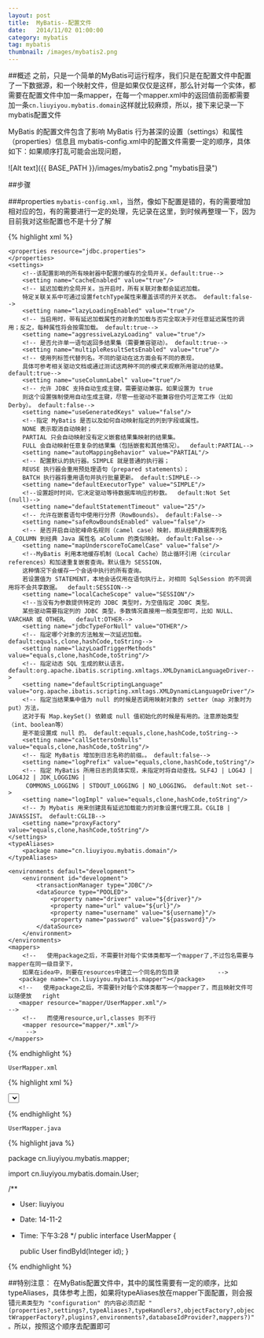 ```yaml
---
layout: post
title:  MyBatis--配置文件
date:   2014/11/02 01:00:00 
category: mybatis
tag: mybatis
thumbnail: /images/mybatis2.png
---
```


##概述
之前，只是一个简单的MyBatis可运行程序，我们只是在配置文件中配置了一下数据源，和一个映射文件，但是如果仅仅是这样，那么针对每一个实体，都需要在配置文件中加一条mapper，在每一个mapper.xml中的返回值前面都需要加一条```cn.liuyiyou.mybatis.domain```这样就比较麻烦，所以，接下来记录一下mybatis配置文件

MyBatis 的配置文件包含了影响 MyBatis 行为甚深的设置（settings）和属性（properties）信息且
mybatis-config.xml中的配置文件需要一定的顺序，具体如下：如果顺序打乱可能会出现问题，


![Alt text]({{ BASE_PATH }}/images/mybatis2.png "mybatis目录")

##步骤

###properties
```mybatis-config.xml```，当然，像如下配置是错的，有的需要增加相对应的包，有的需要进行一定的处理，先记录在这里，到时候再整理一下，因为目前我对这些配置也不是十分了解

{% highlight xml %}


 <?xml version="1.0" encoding="UTF-8" ?>
 <!DOCTYPE configuration
        PUBLIC "-//mybatis.org//DTD Config 3.0//EN"
        "http://mybatis.org/dtd/mybatis-3-config.dtd">
 <configuration>

    <properties resource="jdbc.properties">
    </properties>
    <settings>
        <!--该配置影响的所有映射器中配置的缓存的全局开关。default:true-->
        <setting name="cacheEnabled" value="true"/>
        <!-- 延迟加载的全局开关。当开启时，所有关联对象都会延迟加载。
        特定关联关系中可通过设置fetchType属性来覆盖该项的开关状态。 default:false-->
        <setting name="lazyLoadingEnabled" value="true"/>
        <!-- 当启用时，带有延迟加载属性的对象的加载与否完全取决于对任意延迟属性的调用；反之，每种属性将会按需加载。 default:true-->
        <setting name="aggressiveLazyLoading" value="true"/>
        <!-- 是否允许单一语句返回多结果集（需要兼容驱动）。 default:true-->
        <setting name="multipleResultSetsEnabled" value="true"/>
        <!-- 使用列标签代替列名。不同的驱动在这方面会有不同的表现，
        具体可参考相关驱动文档或通过测试这两种不同的模式来观察所用驱动的结果。 default:true-->
        <setting name="useColumnLabel" value="true"/>
        <!-- 允许 JDBC 支持自动生成主键，需要驱动兼容。如果设置为 true
        则这个设置强制使用自动生成主键，尽管一些驱动不能兼容但仍可正常工作（比如 Derby）。 default:false-->
        <setting name="useGeneratedKeys" value="false"/>
        <!--指定 MyBatis 是否以及如何自动映射指定的列到字段或属性。
        NONE 表示取消自动映射；
        PARTIAL 只会自动映射没有定义嵌套结果集映射的结果集。
        FULL 会自动映射任意复杂的结果集（包括嵌套和其他情况）。  default:PARTIAL-->
        <setting name="autoMappingBehavior" value="PARTIAL"/>
        <!-- 配置默认的执行器。SIMPLE 就是普通的执行器；
        REUSE 执行器会重用预处理语句（prepared statements）；
        BATCH 执行器将重用语句并执行批量更新。 default:SIMPLE-->
        <setting name="defaultExecutorType" value="SIMPLE"/>
        <!--设置超时时间，它决定驱动等待数据库响应的秒数。  default:Not Set (null)-->
        <setting name="defaultStatementTimeout" value="25"/>
        <!-- 允许在嵌套语句中使用行分界（RowBounds）。 default:False-->
        <setting name="safeRowBoundsEnabled" value="false"/>
        <!-- 是否开启自动驼峰命名规则（camel case）映射，即从经典数据库列名 A_COLUMN 到经典 Java 属性名 aColumn 的类似映射。 default:False-->
        <setting name="mapUnderscoreToCamelCase" value="false"/>
        <!--MyBatis 利用本地缓存机制（Local Cache）防止循环引用（circular references）和加速重复嵌套查询。默认值为 SESSION，
        这种情况下会缓存一个会话中执行的所有查询。
        若设置值为 STATEMENT，本地会话仅用在语句执行上，对相同 SqlSession 的不同调用将不会共享数据。  default:SESSION-->
        <setting name="localCacheScope" value="SESSION"/>
        <!--当没有为参数提供特定的 JDBC 类型时，为空值指定 JDBC 类型。
        某些驱动需要指定列的 JDBC 类型，多数情况直接用一般类型即可，比如 NULL、VARCHAR 或 OTHER。  default:OTHER-->
        <setting name="jdbcTypeForNull" value="OTHER"/>
        <!-- 指定哪个对象的方法触发一次延迟加载。 default:equals,clone,hashCode,toString-->
        <setting name="lazyLoadTriggerMethods" value="equals,clone,hashCode,toString"/>
        <!-- 指定动态 SQL 生成的默认语言。 default:org.apache.ibatis.scripting.xmltags.XMLDynamicLanguageDriver-->
        <setting name="defaultScriptingLanguage" value="org.apache.ibatis.scripting.xmltags.XMLDynamicLanguageDriver"/>
        <!-- 指定当结果集中值为 null 的时候是否调用映射对象的 setter（map 对象时为 put）方法，
        这对于有 Map.keySet() 依赖或 null 值初始化的时候是有用的。注意原始类型（int、boolean等）
        是不能设置成 null 的。 default:equals,clone,hashCode,toString-->
        <setting name="callSettersOnNulls" value="equals,clone,hashCode,toString"/>
        <!-- 指定 MyBatis 增加到日志名称的前缀。。 default:false-->
        <setting name="logPrefix" value="equals,clone,hashCode,toString"/>
        <!-- 指定 MyBatis 所用日志的具体实现，未指定时将自动查找。SLF4J | LOG4J | LOG4J2 | JDK_LOGGING |
         COMMONS_LOGGING | STDOUT_LOGGING | NO_LOGGING。 default:Not set-->
        <setting name="logImpl" value="equals,clone,hashCode,toString"/>
        <!-- 为 Mybatis 用来创建具有延迟加载能力的对象设置代理工具。CGLIB | JAVASSIST。 default:CGLIB-->
        <setting name="proxyFactory" value="equals,clone,hashCode,toString"/>
    </settings>
    <typeAliases>
        <package name="cn.liuyiyou.mybatis.domain"/>
    </typeAliases>

    <environments default="development">
        <environment id="development">
            <transactionManager type="JDBC"/>
            <dataSource type="POOLED">
                <property name="driver" value="${driver}"/>
                <property name="url" value="${url}"/>
                <property name="username" value="${username}"/>
                <property name="password" value="${password}"/>
            </dataSource>
        </environment>
    </environments>
    <mappers>
        <!--   使用package之后，不需要针对每个实体类都写一个mapper了,不过包名需要与mapper在同一级目录下，
        如果在idea中，则要在resources中建立一个同名的包目录           -->
       <package name="cn.liuyiyou.mybatis.mapper"></package>
       <!--   使用package之后，不需要针对每个实体类都写一个mapper了，而且映射文件可以随便放   right
       <mapper resource="mapper/UserMapper.xml"/>                                    -->
        <!--   而使用resource,url,classes 则不行
        <mapper resource="mapper/*.xml"/>
         -->
    </mappers>

 </configuration>


{% endhighlight %}


```UserMapper.xml```


{% highlight xml %}


 <?xml version="1.0" encoding="UTF-8" ?>
 <!DOCTYPE mapper
        PUBLIC "-//mybatis.org//DTD Mapper 3.0//EN"
        "http://mybatis.org/dtd/mybatis-3-mapper.dtd">
 <mapper namespace="cn.liuyiyou.mybatis.mapper.UserMapper">
    <!--因为配置文件中使用了typeAliases属性，所以不需要写cn.liuyiyou.mybatis.domain.前缀了-->
    <select id="findById" resultType="User">
      select * from USER where id = #{id}
    </select>
 </mapper>


{% endhighlight %}


```UserMapper.java```


{% highlight java %}


package cn.liuyiyou.mybatis.mapper;

import cn.liuyiyou.mybatis.domain.User;

/**
 * User: liuyiyou
 * Date: 14-11-2
 * Time: 下午3:28
 */
public interface UserMapper {

    public User findById(Integer id);
}

{% endhighlight %}



##特别注意：
在MyBatis配置文件中，其中的属性需要有一定的顺序，比如typeAliases，具体参考上图，如果将typeAliases放在mapper下面配置，则会报错```元素类型为 "configuration" 的内容必须匹配 "(properties?,settings?,typeAliases?,typeHandlers?,objectFactory?,objectWrapperFactory?,plugins?,environments?,databaseIdProvider?,mappers?)"。```所以，按照这个顺序去配置即可


